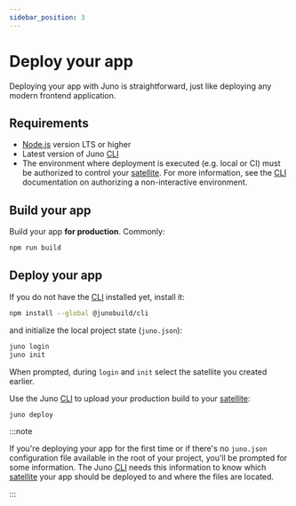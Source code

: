 ```yaml
---
sidebar_position: 3
---
```


# Deploy your app

Deploying your app with Juno is straightforward, just like deploying any modern frontend application.

## Requirements

- [Node.js](https://nodejs.org/en/download/) version LTS or higher
- Latest version of Juno [CLI]
- The environment where deployment is executed (e.g. local or CI) must be authorized to control your [satellite]. For more information, see the [CLI] documentation on authorizing a non-interactive environment.

## Build your app

Build your app **for production**. Commonly:

```bash
npm run build
```

## Deploy your app

If you do not have the [CLI] installed yet, install it:

```bash
npm install --global @junobuild/cli
```

and initialize the local project state (`juno.json`):

```bash
juno login
juno init
```

When prompted, during `login` and `init` select the satellite you created earlier.

Use the Juno [CLI] to upload your production build to your [satellite]:

```bash
juno deploy
```

:::note

If you're deploying your app for the first time or if there's no `juno.json` configuration file available in the root of your project, you'll be prompted for some information. The Juno [CLI] needs this information to know which [satellite] your app should be deployed to and where the files are located.

:::

[CLI]: ../miscellaneous/cli.md
[satellite]: ../terminology.md#satellite
